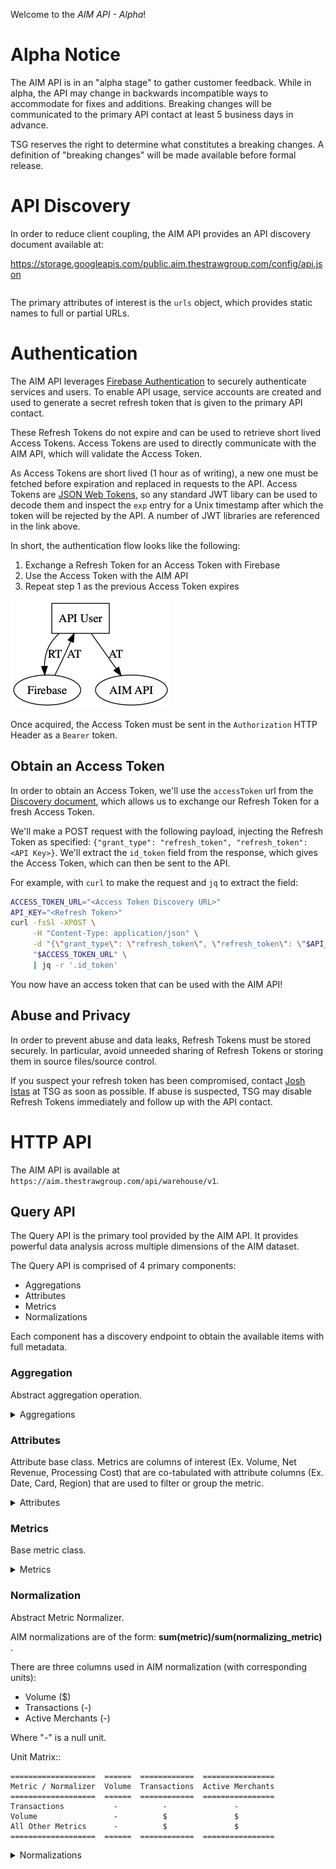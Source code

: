 Welcome to the *AIM API - Alpha*!

# Alpha Notice

The AIM API is in an "alpha stage" to gather customer feedback. While in
alpha, the API may change in backwards incompatible ways to accommodate for
fixes and additions. Breaking changes will be communicated to the primary API contact
at least 5 business days in advance.

TSG reserves the right to determine what constitutes a breaking changes. A
definition of "breaking changes" will be made available before formal
release.

# API Discovery

In order to reduce client coupling, the AIM API provides an API discovery
document available at:

<a id="api-discovery-config-url"
href="https://storage.googleapis.com/public.aim.thestrawgroup.com/config/api.json">
https://storage.googleapis.com/public.aim.thestrawgroup.com/config/api.json
</a>

<pre><code id="api-discovery-config"></code></pre>

The primary attributes of interest is the `urls` object, which provides static
names to full or partial URLs.

# Authentication

The AIM API leverages [Firebase
Authentication](https://firebase.google.com/docs/auth) to securely
authenticate services and users. To enable API usage, service accounts are
created and used to generate a secret refresh token that is given to the
primary API contact.

These Refresh Tokens do not expire and can be used to retrieve short lived Access
Tokens. Access Tokens are used to directly communicate with the AIM API,
which will validate the Access Token.

As Access Tokens are short lived (1 hour as of writing), a new one must be
fetched before expiration and replaced in requests to the API. Access Tokens
are [JSON Web Tokens](https://jwt.io/), so any standard JWT libary can be
used to decode them and inspect the `exp` entry for a Unix timestamp after
which the token will be rejected by the API. A number of JWT libraries are
referenced in the link above.

In short, the authentication flow looks like the following:
1. Exchange a Refresh Token for an Access Token with Firebase
2. Use the Access Token with the AIM API
3. Repeat step 1 as the previous Access Token expires

![Authentication Flow](./authentication_flow.png)

Once acquired, the Access Token must be sent in the `Authorization` HTTP
Header as a `Bearer` token.

## Obtain an Access Token

In order to obtain an Access Token, we'll use the `accessToken` url from the
[Discovery document](#api-discovery), which allows us to exchange our
Refresh Token for a fresh Access Token.

<a id="access-token-url"></a>

We'll make a POST request with the following payload, injecting the Refresh
Token as specified: `{"grant_type": "refresh_token", "refresh_token": <API
Key>}`. We'll extract the `id_token` field from the response, which gives
the Access Token, which can then be sent to the API.

For example, with `curl` to make the request and `jq` to extract the field:

```sh
ACCESS_TOKEN_URL="<Access Token Discovery URL>"
API_KEY="<Refresh Token>"
curl -fsSl -XPOST \
     -H "Content-Type: application/json" \
     -d "{\"grant_type\": \"refresh_token\", \"refresh_token\": \"$API_KEY\"}" \
     "$ACCESS_TOKEN_URL" \
     | jq -r '.id_token'
```

You now have an access token that can be used with the AIM API!

## Abuse and Privacy

In order to prevent abuse and data leaks, Refresh Tokens must be stored
securely. In particular, avoid unneeded sharing of Refresh Tokens or storing
them in source files/source control.

If you suspect your refresh token has been compromised, contact [Josh
Istas](mailto:jistas@thestrawgroup.com) at TSG as soon as possible. If abuse
is suspected, TSG may disable Refresh Tokens immediately and follow up with
the API contact.

# HTTP API

The AIM API is available at `https://aim.thestrawgroup.com/api/warehouse/v1`.

## Query API

The Query API is the primary tool provided by the AIM API. It provides
powerful data analysis across multiple dimensions of the AIM dataset.

The Query API is comprised of 4 primary components:
- Aggregations
- Attributes
- Metrics
- Normalizations

Each component has a discovery endpoint to obtain the available items
with full metadata.

### Aggregation

Abstract aggregation operation.
    

<details markdown='1'><summary>Aggregations</summary>

#### None



#### 3 Month Moving Average

Periods = 3, Frequency = Month
    

#### 6 Month Moving Average

Periods = 6, Frequency = Month
    

#### 12 Month Moving Average

Periods = 12, Frequency = Month
    

#### 18 Month Moving Average

Periods = 18, Frequency = Month
    

</details>

### Attributes

Attribute base class.
Metrics are columns of interest (Ex. Volume, Net Revenue, Processing Cost) that are co-tabulated with
attribute columns (Ex. Date, Card, Region) that are used to filter or group the metric.

<details markdown='1'><summary>Attributes</summary>

#### Card

**Card** is an attribute of central importance in the AIM system.

There are 5 basic card types:
- credit
- signature_debit aka *sig_debit*
- pin_debit
- opt_blue

And 2 non-basic card types:
- bank_cards (credit + sig_debit)
- other_cards

The metrics coming from raw processor data which are reported on individual
card types may be filtered and grouped by card types and are referred to as
"card metrics" as opposed to "non-card metrics".

#### Average Ticket Tier

A merchant's ticket tier is based on its **average** number of transactions (or "tickets")
over a rolling 12 month period.

#### Annual Volume Tier

A merchant's volume tier is based on its **total** volume over a rolling 12 month period.
    

#### Region

Geographic region of the transaction.
Canada is a region.

#### State

U.S. State of the transaction

#### ZIP

Zip code of the transaction

#### MSA

City of the transaction

#### Sales Model

Sales model code

#### Industry Classification Type

Industry Classification Type. Currently this is either MCC or SIC.
    

#### Industry Group

Hierarchical grouping of Industries
    

#### Industry

Industry the merchant belongs to.
    

#### Portfolio

A grouping of merchants within an organization.
    

#### Data Month

Date is one of the AIM required attributes.
Traditionally date has been by month due to month being the frequency of the aim
application, though other aggregation levels are possible and may show up in the
future. The term era is used to denote a chunk of time. Ex. The month of June, as
opposed to June 1.

#### Standalone Merchants

Binary on if the merchant is part of a chain or not.

#### Vintage

Year merchant entered the market

</details>

### Metrics

Base metric class.
    

<details markdown='1'><summary>Metrics</summary>

#### COS Total Processing Fees

Processing Cost
Contains card components only

#### Total Cost of Sales

Total Cost
:= Total Cost Card + Total Cost Noncard

#### Gross Revenue

Gross Revenue
:= Gross Revenue Card + Gross Revenue Noncard
Contains card and noncard components

#### Gross Processing Revenue

Gross Processing Revenue
Contains card components only

#### Net Revenue

Net Revenue
:= Net Revenue Card + Net Revenue Noncard
Contains card and noncard components

#### Net Processing Revenue

Net Processing Revenue
Contains card components only

#### COS Association Fees, Assessments, and SWITCH Fees

Association And Switch Fees Cost
No card components

#### COS Association Fees & Assessments

Association Fees Cost

#### COS SWITCH Fees

Switch Fees Cost

#### COS Interchange Fees

Interchange Fees Cost
No card components

#### COS Other Processing Fees

Other Fees Cost
No card components

#### Other COS

Other Cost
No card components

#### Residuals Paid

Residuals Cost
No card components

#### Legacy Account Annual Fees Revenue

Legacy Account Annual Fees Revenue
No card components

#### Monthly Legacy Account Fees

Legacy Account Monthly Fees Revenue
No card components

#### Discount Revenue

Discount  Revenue
Contains card components only

#### Equipment & Other Income

Equipment and Other Revenue
Contains card components only

#### Gross Profit

Gross Profit Revenue
Contains card components only

#### Legacy Account Annual and Monthly Fees Revenue

Legacy Account Annual and Monthly Fees Revenue
Contains card components only

#### Other Fee Revenue

Other Fees Revenue
No card components

#### PCI Annual And Monthly Fees Revenue

PCI Annual And Monthly Fees Revenue
No card components

#### Transaction Fee Revenue

Transaction Fees Revenue
No card components

#### Transactions

Transaction
Contains card components only

#### Volume

Volume
Contains card components only

#### Account Attrition



#### New Accounts Added



#### Gross Volume Attrition



#### Change in Retained Account Volume



#### Volume Net Attrition



#### New Volume Added



#### Net Revenue Gross Attrition



#### Change in Retained Account Net Revenue



#### Net Revenue Net Attrition



#### New Net Revenue Added



#### Average Attrited Account Size



#### Average Retained Account Size



#### Average New Account Size



#### Average Net Revenue BPS on Attrited Accounts



#### Average Net Revenue BPS on Retained Accounts (Pre Change)



#### Average Net Revenue BPS on Retained Accounts (Post Change)



#### Average Net Revenue BPS on New Accounts

</details>

### Normalization

Abstract Metric Normalizer.

AIM normalizations are of the form: **sum(metric)/sum(normalizing_metric)** .

There are three columns used in AIM normalization (with corresponding units):

- Volume ($)
- Transactions (-)
- Active Merchants (-)

Where "-" is a null unit.

Unit Matrix::

```
===================  ======  ============  ================
Metric / Normalizer  Volume  Transactions  Active Merchants
===================  ======  ============  ================
Transactions           -          -               -
Volume                 -          $               $
All Other Metrics      -          $               $
===================  ======  ============  ================
```

<details markdown='1'><summary>Normalizations</summary>

#### Per Merchant

Active Merchants
In order to be considered active a merchant has to have non-zero Volume and
Net Revenue > 0.
Unitless due to being a count.

#### Per Merchant - Attrited



#### Per Merchant - Retained



#### Per Merchant - Last Year



#### Per Merchant - New



#### Per Transaction

Transactions - Unitless due to being a count.
    

#### Per Volume

Volume - Units in dollars.

#### Per Volume - Attrited



#### Per Change in Volume - Retained 



#### Per Volume - Last Year



#### Per Volume - New



#### Per Net Revenue - Attrited



#### Per Change in Net Revenue - Retained



#### Per Net Revenue - Last Year



#### Per Net Revenue - New



#### Per Merchant - Retained Account Size



#### Per Merchant - Retained Account Size Pre-Change



#### Per Merchant - Retained Account Size Post-Change

</details>

<script src="./README.js"></script>

